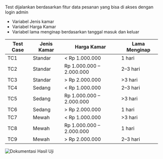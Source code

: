 Test dijalankan berdasarkan fitur data pesanan yang bisa di akses dengan login admin  
- Variabel Jenis kamar  
- Variabel Harga Kamar  
- Variabel lama menginap berdasarkan tanggal masuk dan keluar  

| Test Case | Jenis Kamar | Harga Kamar              | Lama Menginap |
| --------- | ----------- | ------------------------ | ------------- |
| TC1       | Standar     | < Rp 1.000.000           | 1 hari        |
| TC2       | Standar     | Rp 1.000.000 – 2.000.000 | 2–3 hari      |
| TC3       | Standar     | > Rp 2.000.000           | >3 hari       |
| TC4       | Sedang      | < Rp 1.000.000           | 2–3 hari      |
| TC5       | Sedang      | Rp 1.000.000 – 2.000.000 | >3 hari       |
| TC6       | Sedang      | > Rp 2.000.000           | 1 hari        |
| TC7       | Mewah       | < Rp 1.000.000           | >3 hari       |
| TC8       | Mewah       | Rp 1.000.000 – 2.000.000 | 1 hari        |
| TC9       | Mewah       | > Rp 2.000.000           | 2–3 hari      |

![Dokumentasi Hasil Uji](orthogonal.png)
